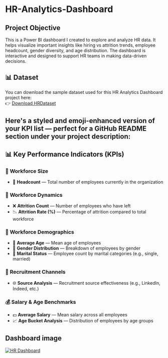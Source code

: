 # HR-Analytics-Dashboard
## Project Objective
This is a Power BI dashboard I created to explore and analyze HR data. It helps visualize important insights like hiring vs attrition trends, employee headcount, gender diversity, and age distribution.  The dashboard is interactive and designed to support HR teams in making data-driven decisions.

## 📊 Dataset

You can download the sample dataset used for this HR Analytics Dashboard project here:  
👉 [Download HRDataset](https://github.com/AlapatIndiraDevi/HR-Analytics-Dashboard/blob/main/HRDataset)

## Here's a styled and emoji-enhanced version of your **KPI list** — perfect for a **GitHub README** section under your project description:

## 📊 Key Performance Indicators (KPIs)

### 👥 **Workforce Size**

* 📌 **Headcount** — Total number of employees currently in the organization

### 🔄 **Workforce Dynamics**

* ❌ **Attrition Count** — Number of employees who have left
* 📉 **Attrition Rate (%)** — Percentage of attrition compared to total workforce

### 👤 **Workforce Demographics**

* 🎂 **Average Age** — Mean age of employees
* 🚻 **Gender Distribution** — Breakdown of employees by gender
* 💍 **Marital Status** — Employee count by marital categories (e.g., single, married)

### 🧲 **Recruitment Channels**

* 🌐 **Source Analysis** — Recruitment source effectiveness (e.g., LinkedIn, Indeed, etc.)

### 💰 **Salary & Age Benchmarks**

* 💵 **Average Salary** — Mean salary across all employees
* 📈 **Age Bucket Analysis** — Distribution of employees by age groups

## Dashboard image
[![HR Dashboard](dashboard.png)](HR-Analytics-Dashboard.pbix)

